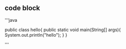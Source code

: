 ## code block

'''java

public class hello{
  public static void main(String[] args){
      System.out.println("hello");
  }
}

'''
